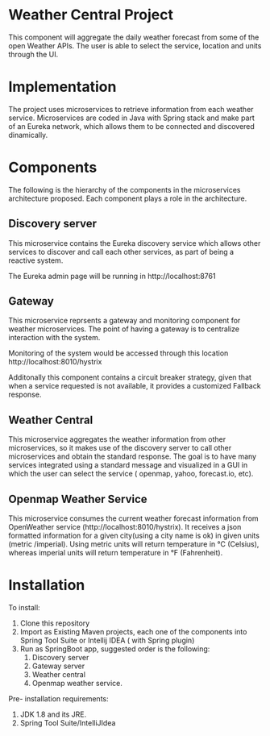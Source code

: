 # Weather Central Project

This component will aggregate the  daily weather forecast from some of the open Weather APIs. 
The user is able to select the service, location and units through the UI.

# Implementation
The project uses microservices to retrieve information from each weather service. Microservices are coded in Java with Spring stack and make part of an Eureka network, which allows them to be connected and discovered dinamically.

# Components
The following is the hierarchy of the components in the microservices architecture proposed. Each component plays a role in the architecture.

## Discovery server
This microservice contains the Eureka discovery service which allows other services to discover and call each other services, as part of being a reactive system.

The Eureka admin page will be running in http://localhost:8761

## Gateway
This microservice reprsents a gateway and monitoring component for weather microservices. The point of having a gateway is to centralize interaction with the system.

Monitoring of the system would be accessed through this location http://localhost:8010/hystrix

Additonally this component contains a circuit breaker strategy, given that when a service requested is not available, it provides a customized Fallback response.

## Weather Central

This microservice aggregates the weather information from other microservices, so it makes use of the discovery server to call other microservices and obtain the standard response. The goal is to have many services integrated using a standard message and visualized in a GUI in which the user can select the service ( openmap, yahoo, forecast.io, etc).

## Openmap Weather Service
This microservice consumes the current weather forecast information from OpenWeather service (http://localhost:8010/hystrix). It receives a json formatted information for a given city(using a city name is ok) in given units (metric /imperial). Using metric units will return temperature in °C (Celsius), whereas imperial units will return temperature in °F (Fahrenheit).

# Installation

To install:

1. Clone this repository
2. Import as Existing Maven projects, each one of the components into Spring Tool Suite or Intellij IDEA ( with Spring plugin)
3. Run as SpringBoot app, suggested order is the following:
     1. Discovery server
     2. Gateway server
     3. Weather central
     5. Openmap weather service.
     

Pre- installation requirements:

1. JDK 1.8 and its JRE.
2. Spring Tool Suite/IntelliJIdea 






